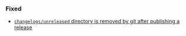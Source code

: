 ### Fixed
- [`changelogs/unreleased` directory is removed by git after publishing a release](https://github.com/pg8wood/changelog-generator/issues/3)
